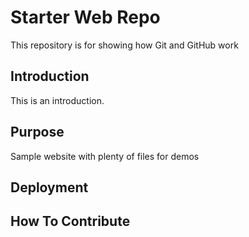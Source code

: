 # Starter Web Repo

This repository is for showing how Git and GitHub work

## Introduction

This is an introduction.

## Purpose

Sample website with plenty of files for demos

## Deployment

## How To Contribute

